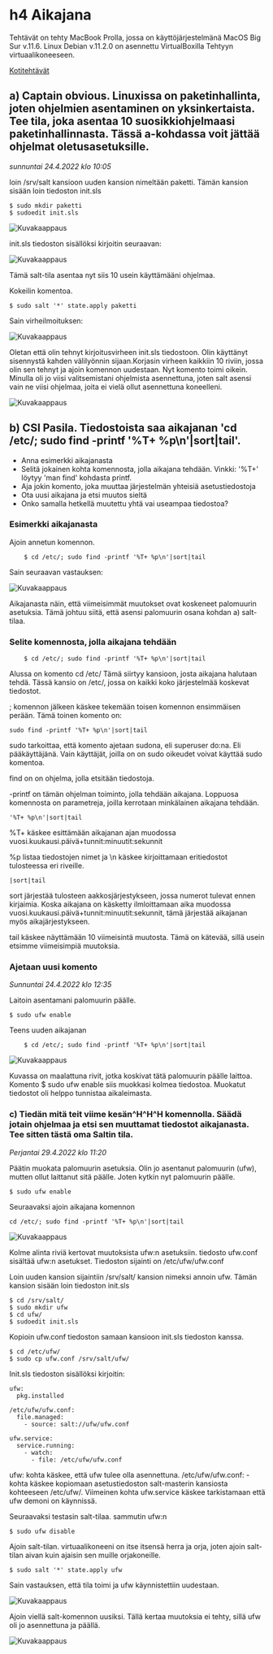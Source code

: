 # h4 Aikajana

Tehtävät on tehty MacBook Prolla, jossa on käyttöjärjestelmänä MacOS Big Sur v.11.6. Linux Debian v.11.2.0 on asennettu VirtualBoxilla Tehtyyn virtuaalikoneeseen.

[Kotitehtävät](https://terokarvinen.com/2021/configuration-management-systems-2022-spring/)

## a) Captain obvious. Linuxissa on paketinhallinta, joten ohjelmien asentaminen on yksinkertaista. Tee tila, joka asentaa 10 suosikkiohjelmaasi paketinhallinnasta. Tässä a-kohdassa voit jättää ohjelmat oletusasetuksille.

*sunnuntai 24.4.2022 klo 10:05*

loin /srv/salt kansioon uuden kansion nimeltään paketti. Tämän kansion sisään loin tiedoston init.sls

	$ sudo mkdir paketti
	$ sudoedit init.sls

![Kuvakaappaus](kuva0.png)

init.sls tiedoston sisällöksi kirjoitin seuraavan:

![Kuvakaappaus](kuva1.png)

Tämä salt-tila asentaa nyt siis 10 usein käyttämääni ohjelmaa. 

Kokeilin komentoa.

	$ sudo salt '*' state.apply paketti

Sain virheilmoituksen:

![Kuvakaappaus](kuva2.png)

Oletan että olin tehnyt kirjoitusvirheen init.sls tiedostoon. Olin käyttänyt sisennystä kahden välilyönnin sijaan.Korjasin virheen kaikkiin 10 riviin, jossa olin sen tehnyt ja ajoin komennon uudestaan. Nyt komento toimi oikein. Minulla oli jo viisi valitsemistani ohjelmista asennettuna, joten salt asensi vain ne viisi ohjelmaa, joita ei vielä ollut asennettuna koneelleni.

![Kuvakaappaus](kuva3.png)

## b) CSI Pasila. Tiedostoista saa aikajanan 'cd /etc/; sudo find -printf '%T+ %p\n'|sort|tail'.

- Anna esimerkki aikajanasta
- Selitä jokainen kohta komennosta, jolla aikajana tehdään. Vinkki: '%T+' löytyy 'man find' kohdasta printf.
- Aja jokin komento, joka muuttaa järjestelmän yhteisiä asetustiedostoja
- Ota uusi aikajana ja etsi muutos sieltä
- Onko samalla hetkellä muutettu yhtä vai useampaa tiedostoa?

### Esimerkki aikajanasta

Ajoin annetun komennon.

		$ cd /etc/; sudo find -printf '%T+ %p\n'|sort|tail

Sain seuraavan vastauksen:

![Kuvakaappaus](kuva4.png)

Aikajanasta näin, että viimeisimmät muutokset ovat koskeneet palomuurin asetuksia. Tämä johtuu siitä, että asensi palomuurin osana kohdan a) salt-tilaa.

### Selite komennosta, jolla aikajana tehdään

		$ cd /etc/; sudo find -printf '%T+ %p\n'|sort|tail

Alussa on komento cd /etc/ Tämä siirtyy kansioon, josta aikajana halutaan tehdä. Tässä kansio on /etc/, jossa on kaikki koko järjestelmää koskevat tiedostot.

; komennon jälkeen käskee tekemään toisen komennon ensimmäisen perään. Tämä toinen komento on:

	sudo find -printf '%T+ %p\n'|sort|tail

sudo tarkoittaa, että komento ajetaan sudona, eli superuser do:na. Eli pääkäyttäjänä. Vain käyttäjät, joilla on on sudo oikeudet voivat käyttää sudo komentoa.

find on on ohjelma, jolla etsitään tiedostoja.

-printf on tämän ohjelman toiminto, jolla tehdään aikajana. Loppuosa komennosta on parametreja, joilla kerrotaan minkälainen aikajana tehdään.

	'%T+ %p\n'|sort|tail

%T+ käskee esittämään aikajanan ajan muodossa vuosi.kuukausi.päivä+tunnit:minuutit:sekunnit 

%p listaa tiedostojen nimet ja \n käskee kirjoittamaan eritiedostot tulosteessa eri riveille.

	|sort|tail

sort järjestää tulosteen aakkosjärjestykseen, jossa numerot tulevat ennen kirjaimia. Koska aikajana on käsketty ilmloittamaan aika muodossa vuosi.kuukausi.päivä+tunnit:minuutit:sekunnit, tämä järjestää aikajanan myös aikajärjestykseen.

tail käskee näyttämään 10 viimeisintä muutosta. Tämä on kätevää, sillä usein etsimme viimeisimpiä muutoksia.

### Ajetaan uusi komento

*Sunnuntai 24.4.2022 klo 12:35*

Laitoin asentamani palomuurin päälle.

	$ sudo ufw enable 

Teens uuden aikajanan

		$ cd /etc/; sudo find -printf '%T+ %p\n'|sort|tail

![Kuvakaappaus](kuva6.png)

Kuvassa on maalattuna rivit, jotka koskivat tätä palomuurin päälle laittoa. Komento $ sudo ufw enable siis muokkasi kolmea tiedostoa. Muokatut tiedostot oli helppo tunnistaa aikaleimasta.

### c) Tiedän mitä teit viime kesän^H^H^H komennolla. Säädä jotain ohjelmaa ja etsi sen muuttamat tiedostot aikajanasta. Tee sitten tästä oma Saltin tila.

*Perjantai 29.4.2022 klo 11:20*

Päätin muokata palomuurin asetuksia. Olin jo asentanut palomuurin (ufw), mutten ollut laittanut sitä päälle. Joten kytkin nyt palomuurin päälle.

	$ sudo ufw enable

Seuraavaksi ajoin aikajana komennon

	cd /etc/; sudo find -printf '%T+ %p\n'|sort|tail

![Kuvakaappaus](kuvao7.png)

Kolme alinta riviä kertovat muutoksista ufw:n asetuksiin. tiedosto ufw.conf sisältää ufw:n asetukset. Tiedoston sijainti on /etc/ufw/ufw.conf

Loin uuden kansion sijaintiin /srv/salt/ kansion nimeksi annoin ufw. Tämän kansion sisään loin tiedoston init.sls

	$ cd /srv/salt/
	$ sudo mkdir ufw
	$ cd ufw/
	$ sudoedit init.sls

Kopioin ufw.conf tiedoston samaan kansioon init.sls tiedoston kanssa.

	$ cd /etc/ufw/
	$ sudo cp ufw.conf /srv/salt/ufw/

Init.sls tiedoston sisällöksi kirjoitin:

	ufw:
	  pkg.installed
	
	/etc/ufw/ufw.conf:
	  file.managed:
	    - source: salt://ufw/ufw.conf
	
	ufw.service:
	  service.running:
	    - watch:
	      - file: /etc/ufw/ufw.conf
	
ufw: kohta käskee, että ufw tulee olla asennettuna. /etc/ufw/ufw.conf: - kohta käskee kopiomaan asetustiedoston salt-masterin kansiosta kohteeseen /etc/ufw/. Viimeinen kohta ufw.service käskee tarkistamaan että ufw demoni on käynnissä.

Seuraavaksi testasin salt-tilaa. sammutin ufw:n

	$ sudo ufw disable

Ajoin salt-tilan. virtuaalikoneeni on itse itsensä herra ja orja, joten ajoin salt-tilan aivan kuin ajaisin sen muille orjakoneille.

	$ sudo salt '*' state.apply ufw

Sain vastauksen, että tila toimi ja ufw käynnistettiin uudestaan.

![Kuvakaappaus](kuva8.png)

Ajoin viellä salt-komennon uusiksi. Tällä kertaa muutoksia ei tehty, sillä ufw oli jo asennettuna ja päällä.

![Kuvakaappaus](kuva9.png)






	

